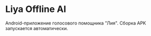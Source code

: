 # Liya Offline AI

Android-приложение голосового помощника "Лия". Сборка APK запускается автоматически.